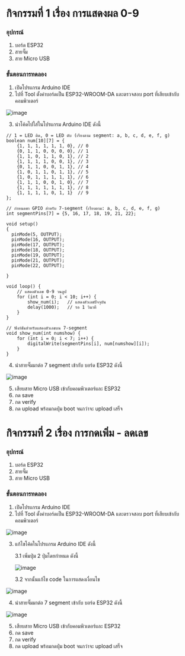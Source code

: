 # กิจกรรมที่ 1 เรื่อง การแสดงผล 0-9 
### อุปกรณ์
1. บอร์ด ESP32
2. สายจั๊ม
3. สาย Micro USB 

### ขั้นตอนการทดลอง
1. เปิดโปรแกรม Arduino IDE
2. ไปที่ Tool ตั้งค่าบอร์ดเป็น ESP32-WROOM-DA และตรวจสอบ port ที่เสียบเข้ากับคอมพิวเตอร์

![image](https://github.com/user-attachments/assets/2a4eb791-96ba-49bc-8d46-4612c2ad34f2)


3. นำโค้ดไปใส่ในโปรแกรม Arduino IDE ดังนี้

```
// 1 = LED ติด, 0 = LED ดับ (เรียงตาม segment: a, b, c, d, e, f, g)
boolean num[10][7] = {
    {1, 1, 1, 1, 1, 1, 0}, // 0
    {0, 1, 1, 0, 0, 0, 0}, // 1
    {1, 1, 0, 1, 1, 0, 1}, // 2
    {1, 1, 1, 1, 0, 0, 1}, // 3
    {0, 1, 1, 0, 0, 1, 1}, // 4
    {1, 0, 1, 1, 0, 1, 1}, // 5
    {1, 0, 1, 1, 1, 1, 1}, // 6
    {1, 1, 1, 0, 0, 1, 0}, // 7
    {1, 1, 1, 1, 1, 1, 1}, // 8
    {1, 1, 1, 1, 0, 1, 1}  // 9
};

// กำหนดขา GPIO สำหรับ 7-segment (เรียงตาม: a, b, c, d, e, f, g)
int segmentPins[7] = {5, 16, 17, 18, 19, 21, 22};

void setup()
{
  pinMode(5, OUTPUT);
  pinMode(16, OUTPUT);
  pinMode(17, OUTPUT);
  pinMode(18, OUTPUT);
  pinMode(19, OUTPUT);
  pinMode(21, OUTPUT);
  pinMode(22, OUTPUT);

}

void loop() {
    // แสดงตัวเลข 0-9 วนลูป
    for (int i = 0; i < 10; i++) {
        show_num(i);   // แสดงตัวเลขปัจจุบัน
        delay(1000);   // รอ 1 วินาที
    }
}

// ฟังก์ชันสำหรับแสดงตัวเลขบน 7-segment
void show_num(int numshow) {
    for (int i = 0; i < 7; i++) {
        digitalWrite(segmentPins[i], num[numshow][i]);
    }
}
```

4. นำสายจั๊มมาต่อ 7 segment เข้ากับ บอร์ด ESP32 ดังนี้

![image](https://github.com/user-attachments/assets/ba4329a3-de90-48d4-aa39-108d35b4d373)

5. เสียบสาย Micro USB เข้ากับคอมพิวเตอร์และ ESP32
6. กด save
7. กด verify
8. กด upload พร้อมกดปุ่ม boot จนกว่าจะ upload เสร็จ

#
#
#
#
#

#

# กิจกรรมที่ 2 เรื่อง การกดเพิ่ม - ลดเลข
### อุปกรณ์
1. บอร์ด ESP32
2. สายจั๊ม
3. สาย Micro USB 

### ขั้นตอนการทดลอง
1. เปิดโปรแกรม Arduino IDE
2. ไปที่ Tool ตั้งค่าบอร์ดเป็น ESP32-WROOM-DA และตรวจสอบ port ที่เสียบเข้ากับคอมพิวเตอร์

![image](https://github.com/user-attachments/assets/2a4eb791-96ba-49bc-8d46-4612c2ad34f2)


3. แก้ไขโค้ดในโปรแกรม Arduino IDE ดังนี้


    3.1 เพิ่มปุ่ม 2 ปุ่มโดยกำหนด ดังนี้
   
   
   ![image](https://github.com/user-attachments/assets/20e2bf79-4165-461b-b582-317d531aaa5c)


    3.2 จากนั้นแก้ไข code ในการแสดงเงื่อนไข
   
    
![image](https://github.com/user-attachments/assets/6438e7eb-ed68-44d2-9d8a-c7744b2b06f2)


4. นำสายจั๊มมาต่อ 7 segment เข้ากับ บอร์ด ESP32 ดังนี้


![image](https://github.com/user-attachments/assets/2c75bf05-5e98-4481-b3ad-d4d95f2ab4bd)


5. เสียบสาย Micro USB เข้ากับคอมพิวเตอร์และ ESP32
6. กด save
7. กด verify
8. กด upload พร้อมกดปุ่ม boot จนกว่าจะ upload เสร็จ
    
